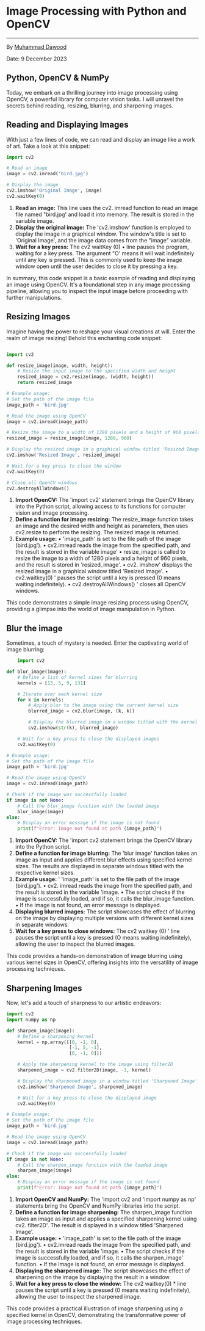 
# Image Processing with Python and OpenCV

---------------------------------------------------------

By [Muhammad Dawood](https://github.com/mdawoodaslam)

Date: 9 December 2023

## Python, OpenCV & NumPy

Today, we embark on a thrilling journey into image processing using OpenCV, a powerful library for computer vision tasks. I will unravel the secrets behind reading, resizing, blurring, and sharpening images.

## Reading and Displaying Images

With just a few lines of code, we can read and display an image like a work of art. Take a look at this snippet:

```python
import cv2

# Read an image
image = cv2.imread('bird.jpg')

# Display the image
cv2.imshow('Original Image', image)
cv2.waitKey(0)
```

1. **Read an image:** This line uses the cv2. imread function to read an image file named
"bird.jpg' and load it into memory. The result is stored in the variable image.
2. **Display the original image:** The 'cv2.imshow' function is employed to display the image in a graphical window. The window's title is set to 'Original Image', and the image data comes from the "image" variable.
3. **Wait for a key press:** The cv2 waitKey (0) • line pauses the program, waiting for a key press. The argument "O' means it will wait indefinitely until any key is pressed.
This is commonly used to keep the image window open until the user decides to close it by pressing a key.

In summary, this code snippet is a basic example of reading and displaying an image using OpenCV. It's a foundational step in any image processing pipeline, allowing you to inspect the input image before proceeding with further manipulations.

## Resizing Images

Imagine having the power to reshape your visual creations at will. Enter the realm of image resizing! Behold this enchanting code snippet:

```python

import cv2

def resize_image(image, width, height):
    # Resize the input image to the specified width and height
    resized_image = cv2.resize(image, (width, height))
    return resized_image

# Example usage:
# Set the path of the image file
image_path = 'bird.jpg'

# Read the image using OpenCV
image = cv2.imread(image_path)

# Resize the image to a width of 1280 pixels and a height of 960 pixels
resized_image = resize_image(image, 1280, 960)

# Display the resized image in a graphical window titled 'Resized Image'
cv2.imshow('Resized Image', resized_image)

# Wait for a key press to close the window
cv2.waitKey(0)

# Close all OpenCV windows
cv2.destroyAllWindows()

```

1. **Import OpenCV:** The 'import cv2' statement brings the OpenCV library into the Python script, allowing access to its functions for computer vision and image processing.
2. **Define a function for image resizing:** The resize_image function takes an image and the desired width and height as parameters, then uses cv2.resize to perform the resizing. The resized image is returned.
3. **Example usage:**
• 'image_path' is set to the file path of the image (bird.jpg').
• cv2.imread reads the image from the specified path, and the result is stored in the variable image'
• resize_image is called to resize the image to a width of 1280 pixels and a height of 960 pixels, and the result is stored in 'resized_image'.
• cv2. imshow' displays the resized image in a graphical window titled 'Resized
Image'.
• cv2.waitkey(0) ' pauses the script until a key is pressed (0 means waiting indefinitely).
• cv2.destroyAllWindows() ' closes all OpenCV windows.

This code demonstrates a simple image resizing process using OpenCV, providing a glimpse into the world of image manipulation in Python.

## Blur the image

Sometimes, a touch of mystery is needed. Enter the captivating world of image blurring:

```python
    import cv2

def blur_image(image):
    # Define a list of kernel sizes for blurring
    kernels = [13, 5, 9, 131]

    # Iterate over each kernel size
    for k in kernels:
        # Apply blur to the image using the current kernel size
        blurred_image = cv2.blur(image, (k, k))

        # Display the blurred image in a window titled with the kernel size
        cv2.imshow(str(k), blurred_image)

    # Wait for a key press to close the displayed images
    cv2.waitKey(0)

# Example usage:
# Set the path of the image file
image_path = 'bird.jpg'

# Read the image using OpenCV
image = cv2.imread(image_path)

# Check if the image was successfully loaded
if image is not None:
    # Call the blur_image function with the loaded image
    blur_image(image)
else:
    # Display an error message if the image is not found
    print(f"Error: Image not found at path {image_path}")

```

1. **Import OpenCV:** The 'import cv2 statement brings the OpenCV library into the
Python script.
2. **Define a function for image blurring:** The 'blur image' function takes an image as input and applies different blur effects using specified kernel sizes. The results are displayed in separate windows titled with the respective kernel sizes.
3. **Example usage:**
' 'image_path' is set to the file path of the image (bird.jpg').
• cv2. imread reads the image from the specified path, and the result is stored in the variable 'image.
• The script checks if the image is successfully loaded, and if so, it calls the blur_image function.
• If the image is not found, an error message is displayed.
4. **Displaying blurred images:** The script showcases the effect of blurring on the image by displaying multiple versions with different kernel sizes in separate windows.
5. **Wait for a key press to close windows:** The cv2 waitkey (0) ' line pauses the script until a key is pressed (O means waiting indefinitely), allowing the user to inspect the blurred images.

This code provides a hands-on demonstration of image blurring using various kernel sizes in OpenCV, offering insights into the versatility of image processing techniques.

## Sharpening Images

Now, let's add a touch of sharpness to our artistic endeavors:

```python
import cv2
import numpy as np

def sharpen_image(image):
    # Define a sharpening kernel
    kernel = np.array([[0, -1, 0],
                       [-1, 5, -1],
                       [0, -1, 0]])

    # Apply the sharpening kernel to the image using filter2D
    sharpened_image = cv2.filter2D(image, -1, kernel)

    # Display the sharpened image in a window titled 'Sharpened Image'
    cv2.imshow('Sharpened Image', sharpened_image)

    # Wait for a key press to close the displayed image
    cv2.waitKey(0)

# Example usage:
# Set the path of the image file
image_path = 'bird.jpg'

# Read the image using OpenCV
image = cv2.imread(image_path)

# Check if the image was successfully loaded
if image is not None:
    # Call the sharpen_image function with the loaded image
    sharpen_image(image)
else:
    # Display an error message if the image is not found
    print(f"Error: Image not found at path {image_path}")
```

1. **Import OpenCV and NumPy:** The 'import cv2 and 'import numpy as np' statements bring the OpenCV and NumPy libraries into the script.
2. **Define a function for image sharpening:** The sharpen_image function takes an image as input and applies a specified sharpening kernel using cv2. filter2D'. The result is displayed in a window titled 'Sharpened Image'.
3. **Example usage:**
• 'image_path' is set to the file path of the image (bird.jpg').
• cv2.imread reads the image from the specified path, and the result is stored in the variable 'image.
• The script checks if the image is successfully loaded, and if so, it calls the sharpen_image' function.
• If the image is not found, an error message is displayed.
4. **Displaying the sharpened image:** The script showcases the effect of sharpening on the image by displaying the result in a window.
5. **Wait for a key press to close the window:** The cv2 waitkey(0) * line pauses the script until a key is pressed (0 means waiting indefinitely), allowing the user to inspect the sharpened image.
   
This code provides a practical illustration of image sharpening using a specified kernel in OpenCV, demonstrating the transformative power of image processing techniques.
